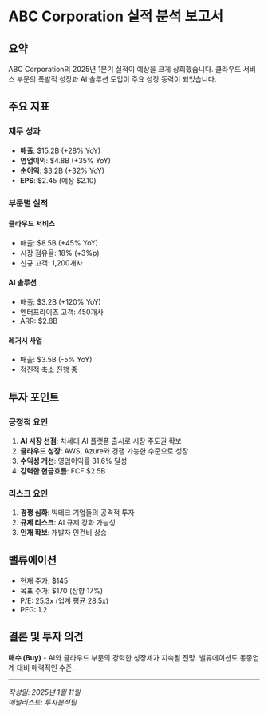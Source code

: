 # ABC Corporation 실적 분석 보고서

## 요약
ABC Corporation의 2025년 1분기 실적이 예상을 크게 상회했습니다. 클라우드 서비스 부문의 폭발적 성장과 AI 솔루션 도입이 주요 성장 동력이 되었습니다.

## 주요 지표

### 재무 성과
- **매출**: $15.2B (+28% YoY)
- **영업이익**: $4.8B (+35% YoY)
- **순이익**: $3.2B (+32% YoY)
- **EPS**: $2.45 (예상 $2.10)

### 부문별 실적

#### 클라우드 서비스
- 매출: $8.5B (+45% YoY)
- 시장 점유율: 18% (+3%p)
- 신규 고객: 1,200개사

#### AI 솔루션
- 매출: $3.2B (+120% YoY)
- 엔터프라이즈 고객: 450개사
- ARR: $2.8B

#### 레거시 사업
- 매출: $3.5B (-5% YoY)
- 점진적 축소 진행 중

## 투자 포인트

### 긍정적 요인
1. **AI 시장 선점**: 차세대 AI 플랫폼 출시로 시장 주도권 확보
2. **클라우드 성장**: AWS, Azure와 경쟁 가능한 수준으로 성장
3. **수익성 개선**: 영업이익률 31.6% 달성
4. **강력한 현금흐름**: FCF $2.5B

### 리스크 요인
1. **경쟁 심화**: 빅테크 기업들의 공격적 투자
2. **규제 리스크**: AI 규제 강화 가능성
3. **인재 확보**: 개발자 인건비 상승

## 밸류에이션
- 현재 주가: $145
- 목표 주가: $170 (상향 17%)
- P/E: 25.3x (업계 평균 28.5x)
- PEG: 1.2

## 결론 및 투자 의견
**매수 (Buy)** - AI와 클라우드 부문의 강력한 성장세가 지속될 전망. 밸류에이션도 동종업계 대비 매력적인 수준.

---
*작성일: 2025년 1월 11일*  
*애널리스트: 투자분석팀*
